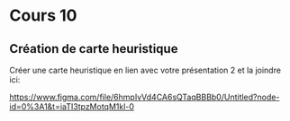 # Cours 10
## Création de carte heuristique
Créer une carte heuristique en lien avec votre présentation 2 et la joindre ici: 

https://www.figma.com/file/6hmpIvVd4CA6sQTaqBBBb0/Untitled?node-id=0%3A1&t=iaTI3tpzMotqM1kl-0
